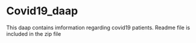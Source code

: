 # Covid19_daap
This daap contains imformation regarding covid19 patients.
Readme file is included in the zip file
